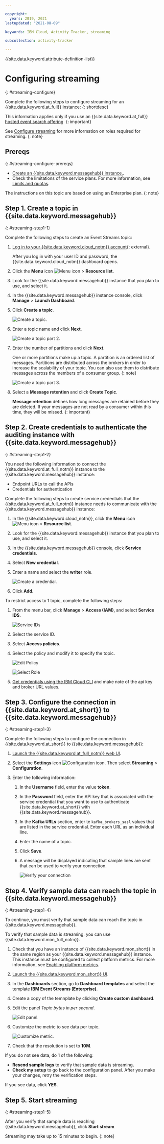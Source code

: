 ```yaml
---

copyright:
  years: 2019, 2021
lastupdated: "2021-08-09"

keywords: IBM Cloud, Activity Tracker, streaming

subcollection: activity-tracker

---
```


{{site.data.keyword.attribute-definition-list}}

# Configuring streaming
{: #streaming-configure}


Complete the following steps to configure streaming for an {{site.data.keyword.at_full}} instance:
{: shortdesc}

This information applies only if you use an {{site.data.keyword.at_full}} [hosted event search offering](/docs/activity-tracker?topic=activity-tracker-service_plan).
{: important}

See [Configure streaming](/docs/activity-tracker?topic=activity-tracker-streaming#streaming-1) for more information on roles required for streaming.
{: note}

## Prereqs
{: #streaming-configure-prereqs}

* [Create an {{site.data.keyword.messagehub}} instance.](/docs/EventStreams?topic=EventStreams-connecting#provision_instance).
* Check the limitations of the service plans. For more information, see [Limits and quotas](https://cloud.ibm.com/docs/EventStreams?topic=EventStreams-kafka_quotas).

The instructions on this topic are based on using an Enterprise plan.
{: note}

## Step 1. Create a topic in {{site.data.keyword.messagehub}}
{: #streaming-step1-1}

Complete the following steps to create an Event Streams topic:

1. [Log in to your {{site.data.keyword.cloud_notm}} account](https://cloud.ibm.com/login){: external}.

	After you log in with your user ID and password, the {{site.data.keyword.cloud_notm}} dashboard opens.

2. Click the **Menu** icon ![Menu icon](../icons/icon_hamburger.svg) &gt; **Resource list**. 

3. Look for the {{site.data.keyword.messagehub}} instance that you plan to use, and select it.

4. In the {{site.data.keyword.messagehub}} instance console, click **Manage** &gt; **Launch Dashboard**.

5. Click **Create a topic**. 

    ![Create a topic.](images/streaming-topic.png "Create a topic") 

6. Enter a topic name and click **Next**.

    ![Create a topic part 2.](images/streaming-topic-1.png "Create a topic part 2") 

7. Enter the number of partitions and click **Next**. 

    One or more partitions make up a topic. A partition is an ordered list of messages. Partitions are distributed across the brokers in order to increase the scalability of your topic. You can also use them to distribute messages across the members of a consumer group.
    {: note}

    ![Create a topic part 3.](images/streaming-topic-2.png "Create a topic part 3") 

8.  Select a **Message retention** and click **Create Topic**.

    **Message retention** defines how long messages are retained before they are deleted. If your messages are not read by a consumer within this time, they will be missed.
    {: important}


## Step 2. Create credentials to authenticate the auditing instance with {{site.data.keyword.messagehub}}
{: #streaming-step1-2}

You need the following information to connect the {{site.data.keyword.at_full_notm}} instance to the {{site.data.keyword.messagehub}} instance:
- Endpoint URLs to call the APIs
- Credentials for authentication

Complete the following steps to create service credentials that the {{site.data.keyword.at_full_notm}} instance needs to communicate with the {{site.data.keyword.messagehub}} instance:

1. In the {{site.data.keyword.cloud_notm}}, click the **Menu** icon ![Menu icon](../icons/icon_hamburger.svg) &gt; **Resource list**. 

2. Look for the {{site.data.keyword.messagehub}} instance that you plan to use, and select it.

3. In the {{site.data.keyword.messagehub}} console, click **Service credentials**.

4. Select **New credential**.

5. Enter a name and select the **writer** role.

    ![Create a credential.](images/streaming-credentials.png "Create a credential") 

6. Click **Add**.

To restrict access to 1 topic, complete the following steps:

1. From the menu bar, click **Manage** &gt; **Access (IAM)**, and select **Service IDS**.

    ![Service IDs](images/streaming-credentials2.png "Service IDs") 

2. Select the service ID.
3. Select **Access policies**.
4. Select the policy and modify it to specify the topic.

    ![Edit Policy](images/streaming-credentials-2.png "Edit Policy") 

    ![Select Role](images/streaming-credentials-3.png "Select Role") 

5. [Get credentials using the IBM Cloud CLI](/docs/EventStreams?topic=EventStreams-connecting#connect_enterprise_external_cli) and make note of the api key and broker URL values.


## Step 3. Configure the connection in {{site.data.keyword.at_short}} to {{site.data.keyword.messagehub}}
{: #streaming-step1-3}

Complete the following steps to configure the connection in {{site.data.keyword.at_short}} to {{site.data.keyword.messagehub}}:

1. [Launch the {{site.data.keyword.at_full_notm}} web UI](/docs/services/activity-tracker?topic=activity-tracker-launch).

2. Select the **Settings** icon ![Configuration icon](images/admin.png "Admin icon"). Then select **Streaming** &gt; **Configuration**. 

3. Enter the following information:

    1. In the **Username** field, enter the value **token**.

    2. In the **Password** field, enter the API key that is associated with the service credential that you want to use to authenticate {{site.data.keyword.at_short}} with {{site.data.keyword.messagehub}}.

    3. In the **Kafka URLs** section, enter te `kafka_brokers_sasl` values that are listed in the service credential. Enter each URL as an individual line.

    4. Enter the name of a topic.
    
    5. Click **Save**.

    6. A message will be displayed indicating that sample lines are sent that can be used to verify your connection.
    
       ![Verify your connection](images/streaming-verify.png "Verify your connection") 




## Step 4. Verify sample data can reach the topic in {{site.data.keyword.messagehub}} 
{: #streaming-step1-4}


To continue, you must verify that sample data can reach the topic in {{site.data.keyword.messagehub}}. 

To verify that sample data is streaming, you can use {{site.data.keyword.mon_full_notm}}.

1. Check that you have an instance of {{site.data.keyword.mon_short}} in the same region as your {{site.data.keyword.messagehub}} instance. This instance must be configured to collect platform metrics. For more information, see [Enabling platform metrics](/docs/monitoring?topic=monitoring-platform_metrics_enabling).
2. [Launch the {{site.data.keyword.mon_short}} UI](/docs/monitoring?topic=monitoring-launch).
3. In the **Dashboards** section, go to **Dashboard templates** and select the template **IBM Event Streams (Enterprise)**.
4. Create a copy of the temnplate by clicking **Create custom dashboard**.
5. Edit the panel *Topic bytes in per second*. 

    ![Edit panel.](images/streaming-topic-metric.png "Edit panel") 

6. Customize the metric to see data per topic.

    ![Customize metric.](images/streaming-topic-metric-1.png "Customize metric") 

7. Check that the resolution is set to **10M**.


If you do not see data, do 1 of the following:
- **Resend sample logs** to verify that sample data is streaming.
- **Check my setup** to go back to the configuration panel. After you make your changes, retry the verification steps.


If you see data, click **YES**.

## Step 5. Start streaming
{: #streaming-step1-5}


After you verify that sample data is reaching {{site.data.keyword.messagehub}}, click **Start stream**. 

Streaming may take up to 15 minutes to begin.
{: note}







